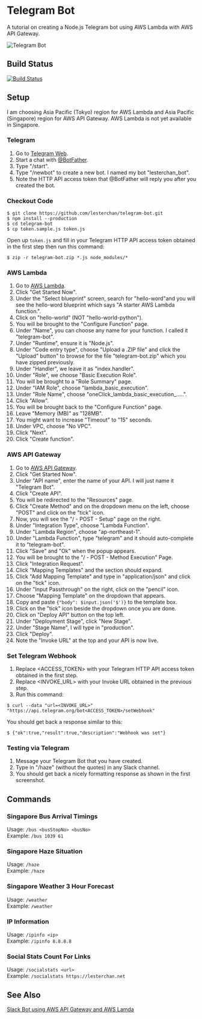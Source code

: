 # Telegram Bot
A tutorial on creating a Node.js Telegram bot using AWS Lambda with AWS API Gateway.

![Telegram Bot](https://c2.staticflickr.com/2/1528/25660481625_8438a20584_o.jpg)

## Build Status
[![Build Status](https://travis-ci.org/lesterchan/telegram-bot.svg?branch=master)](https://travis-ci.org/lesterchan/telegram-bot)

## Setup
I am choosing Asia Pacific (Tokyo) region for AWS Lambda and Asia Pacific (Singapore) region for AWS API Gateway. AWS Lambda is not yet available in Singapore.

### Telegram
1. Go to [Telegram Web](https://web.telegram.org/).
3. Start a chat with [@BotFather](https://telegram.me/BotFather).
4. Type "/start".
5. Type "/newbot" to create a new bot. I named my bot "lesterchan_bot".
6. Note the HTTP API access token that @BotFather will reply you after you created the bot.

### Checkout Code
```
$ git clone https://github.com/lesterchan/telegram-bot.git  
$ npm install --production  
$ cd telegram-bot  
$ cp token.sample.js token.js
```
Open up ```token.js``` and fill in your Telegram HTTP API access token obtained in the first step then run this command:
```
$ zip -r telegram-bot.zip *.js node_modules/*
```

### AWS Lambda
1. Go to [AWS Lambda](https://ap-northeast-1.console.aws.amazon.com/lambda/home?region=ap-northeast-1).
2. Click "Get Started Now".
3. Under the "Select blueprint" screen, search for "hello-word"and you will see the hello-word blueprint which says "A starter AWS Lambda function.".
4. Click on "hello-world" (NOT "hello-world-python").
5. You will be brought to the "Configure Function" page.
6. Under "Name", you can choose any name for your function. I called it "telegram-bot".
7. Under "Runtime", ensure it is "Node.js".
8. Under "Code entry type", choose "Upload a .ZIP file" and click the "Upload" button" to browse for the file "telegram-bot.zip" which you have zipped previously.
9. Under "Handler", we leave it as "index.handler".
10. Under "Role", we choose "Basic Execution Role".
11. You will be brought to a "Role Summary" page.
12. Under "IAM Role", choose "lambda_basic_execution".
13. Under "Role Name", choose "oneClick_lambda_basic_execution_.....".
14. Click "Allow".
15. You will be brought back to the "Configure Function" page.
16. Leave "Memory (MB)" as "128MB".
17. You might want to increase "Timeout" to "15" seconds.
18. Under VPC, choose "No VPC".
19. Click "Next".
20. Click "Create function".

### AWS API Gateway
1. Go to [AWS API Gateway](https://ap-southeast-1.console.aws.amazon.com/apigateway/home?region=ap-southeast-1).
2. Click "Get Started Now".
3. Under "API name", enter the name of your API. I will just name it "Telegram Bot".
4. Click "Create API".
5. You will be redirected to the "Resources" page.
6. Click "Create Method" and on the dropdown menu on the left, choose "POST" and click on the "tick" icon.
7. Now, you will see the "/ - POST - Setup" page on the right.
8. Under "Integration Type", choose "Lambda Function".
9. Under "Lambda Region", choose "ap-northeast-1".
10. Under "Lambda Function", type "telegram" and it should auto-complete it to "telegram-bot".
11. Click "Save" and "Ok" when the popup appears.
12. You will be brought to the "/ - POST - Method Execution" Page.
13. Click "Integration Request".
14. Click "Mapping Templates" and the section should expand.
15. Click "Add Mapping Template" and type in "application/json" and click on the "tick" icon.
16. Under "Input Passthrough" on the right, click on the "pencil" icon.
16. Choose "Mapping Template" on the dropdown that appears.
17. Copy and paste ```{"body": $input.json('$')}``` to the template box.
18. Click on the "tick" icon beside the dropdown once you are done.
19. Click on "Deploy API" button on the top left.
20. Under "Deployment Stage", click "New Stage".
21. Under "Stage Name", I will type in "production".
22. Click "Deploy".
23. Note the "Invoke URL" at the top and your API is now live.

### Set Telegram Webhook
1. Replace &lt;ACCESS_TOKEN&gt; with your Telegram HTTP API access token obtained in the first step. 
2. Replace &lt;INVOKE_URL&gt; with your Invoke URL obtained in the previous step.
3. Run this command:
```
$ curl --data "url=<INVOKE_URL>" "https://api.telegram.org/bot<ACCESS_TOKEN>/setWebhook"
```
You should get back a response similar to this:
```
$ {"ok":true,"result":true,"description":"Webhook was set"}
```

### Testing via Telegram
1. Message your Telegram Bot that you have created.
2. Type in "/haze" (without the quotes) in any Slack channel.
3. You should get back a nicely formatting response as shown in the first screenshot.

## Commands
### Singapore Bus Arrival Timings 
Usage: ```/bus <busStopNo> <busNo>```  
Example: ```/bus 1039 61```

### Singapore Haze Situation
Usage: ```/haze```  
Example: ```/haze```

### Singapore Weather 3 Hour Forecast
Usage: ```/weather```  
Example: ```/weather```

### IP Information
Usage: ```/ipinfo <ip>```  
Example: ```/ipinfo 8.8.8.8```

### Social Stats Count For Links
Usage: ```/socialstats <url>```  
Example: ```/socialstats https://lesterchan.net```

## See Also
[Slack Bot using AWS API Gateway and AWS Lamda](https://github.com/lesterchan/slack-bot)